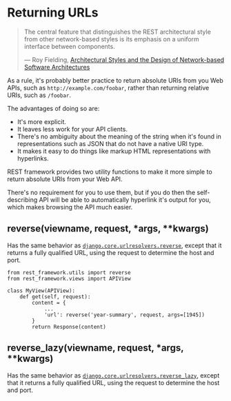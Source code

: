 <a class="github" href="reverse.py"></a>

# Returning URLs

> The central feature that distinguishes the REST architectural style from other network-based styles is its emphasis on a uniform interface between components.
>
> &mdash; Roy Fielding, [Architectural Styles and the Design of Network-based Software Architectures][cite]

As a rule, it's probably better practice to return absolute URIs from you Web APIs, such as `http://example.com/foobar`, rather than returning relative URIs, such as `/foobar`.

The advantages of doing so are:

* It's more explicit.
* It leaves less work for your API clients.
* There's no ambiguity about the meaning of the string when it's found in representations such as JSON that do not have a native URI type.
* It makes it easy to do things like markup HTML representations with hyperlinks.

REST framework provides two utility functions to make it more simple to return absolute URIs from your Web API.

There's no requirement for you to use them, but if you do then the self-describing API will be able to automatically hyperlink it's output for you, which makes browsing the API much easier.

## reverse(viewname, request, *args, **kwargs)

Has the same behavior as [`django.core.urlresolvers.reverse`][reverse], except that it returns a fully qualified URL, using the request to determine the host and port.

    from rest_framework.utils import reverse
    from rest_framework.views import APIView
   
	class MyView(APIView):
	    def get(self, request):
			content = {
 				...
    		    'url': reverse('year-summary', request, args=[1945])
            }
    		return Response(content)

## reverse_lazy(viewname, request, *args, **kwargs)

Has the same behavior as [`django.core.urlresolvers.reverse_lazy`][reverse-lazy], except that it returns a fully qualified URL, using the request to determine the host and port.

[cite]: http://www.ics.uci.edu/~fielding/pubs/dissertation/rest_arch_style.htm#sec_5_1_5
[reverse]: https://docs.djangoproject.com/en/dev/topics/http/urls/#reverse
[reverse-lazy]: https://docs.djangoproject.com/en/dev/topics/http/urls/#reverse-lazy
